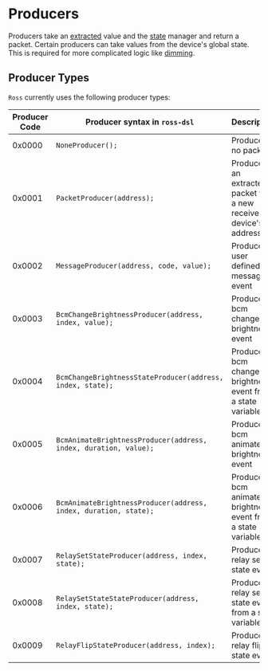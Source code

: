 # Producers
Producers take an [extracted](EXTRACTORS.md) value and the [state](../data_handling/STATE.md) manager and return a packet.
Certain producers can take values from the device's global state. This is required for more complicated logic like [dimming](../language/examples/DIMMING.md).

## Producer Types
`Ross` currently uses the following producer types:

| Producer Code | Producer syntax in `ross-dsl`                                    | Description                                                       |
|---------------|------------------------------------------------------------------|-------------------------------------------------------------------|
| 0x0000        | `NoneProducer();`                                                | Produces no packet                                                |
| 0x0001        | `PacketProducer(address);`                                       | Produces an extracted packet with a new receiver device's address |
| 0x0002        | `MessageProducer(address, code, value);`                         | Produces a user defined message event                             |
| 0x0003        | `BcmChangeBrightnessProducer(address, index, value);`            | Produces a bcm change brightness event                            |
| 0x0004        | `BcmChangeBrightnessStateProducer(address, index, state);`       | Produces a bcm change brightness event from a state variable      |
| 0x0005        | `BcmAnimateBrightnessProducer(address, index, duration, value);` | Produces a bcm animate brightness event                           |
| 0x0006        | `BcmAnimateBrightnessProducer(address, index, duration, state);` | Produces a bcm animate brightness event from a state variable     |
| 0x0007        | `RelaySetStateProducer(address, index, state);`                  | Produces a relay set state event                                  |
| 0x0008        | `RelaySetStateStateProducer(address, index, state);`             | Produces a relay set state event from a state variable            |
| 0x0009        | `RelayFlipStateProducer(address, index);`                        | Produces a relay flip state event                                 |

